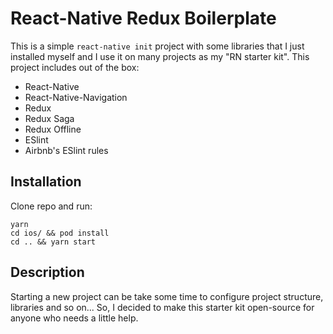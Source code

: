 # React-Native Redux Boilerplate

This is a simple `react-native init` project with some libraries that I just installed myself and I use it on many projects as my "RN starter kit". This project includes out of the box:

* React-Native
* React-Native-Navigation
* Redux
* Redux Saga
* Redux Offline
* ESlint
* Airbnb's ESlint rules


## Installation

Clone repo and run:

```
yarn
cd ios/ && pod install
cd .. && yarn start
```

## Description

Starting a new project can be take some time to configure project structure, libraries and so on... So, I decided to make this starter kit open-source for anyone who needs a little help.

